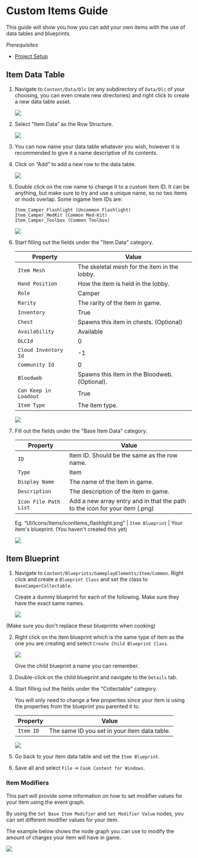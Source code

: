 # Custom Items Guide

This guide will show you how you can add your own items with the use of data tables and blueprints.

*Prerequisites*

- [Project Setup](../../../Development/UnrealEngine/ProjectSetup.md)

## Item Data Table

1. Navigate to `Content/Data/Dlc` (or any subdirectory of `Data/Dlc` of your choosing, you can even create new directories) and right click to create a new data table asset.

    ![](https://images-ext-2.discordapp.net/external/YOyREGb16pP1RPJEWkn6er6Iej5f2XuO0GJP1HNVca8/https/lh4.googleusercontent.com/_B7CS8FFJfQtOxosP5tmznH9hJA_Cid3aJe4AsG3EaYdQquEuQ0zGL-lh8gwV1jhGN67_ZyEkFpehUBK2txQppTffHD2_UTXbcIOpGJB4o2Yq-031XURKXwB4wqXgDg9vLDFhgE4)

2. Select "Item Data” as the Row Structure.

    ![](https://media.discordapp.net/attachments/917649484450775061/919373171168247888/unknown.png)

3. You can now name your data table whatever you wish, however it is recommended to give it a name descriptive of its contents.
4. Click on “Add” to add a new row to the data table.

    ![](https://media.discordapp.net/attachments/917649484450775061/919373767136907314/unknown.png)

5. Double click on the row name to change it to a custom item ID. It can be anything, but make sure to try and use a unique name, so no two items or mods overlap. Some ingame item IDs are:
    ```
    Item_Camper_Flashlight (Uncommon Flashlight)
    Item_Camper_MedKit (Common Med-Kit)
    Item_Camper_Toolbox (Common Toolbox)
    ```

    ![](https://media.discordapp.net/attachments/917649484450775061/919375028695470100/unknown.png)

6. Start filling out the fields under the "Item Data" category.

    | Property | Value
    | --- | ----------- |
    | `Item Mesh` | The skeletal mesh for the item in the lobby.
    | `Hand Position` | How the item is held in the lobby.
    | `Role` | Camper
    | `Rarity` | The rarity of the item in game.
    | `Inventory` | True
    | `Chest` | Spawns this item in chests. (Optional)
    | `Availability` | Available
    | `DLCId` | 0
    | `Cloud Inventory Id` | -1
    | `Community Id` | 0
    | `Bloodweb` | Spawns this item in the Bloodweb. (Optional).
    | `Can Keep in Loadout` | True
    | `Item Type` | The item type.

    ![](https://media.discordapp.net/attachments/917649484450775061/919449056453996564/unknown.png)

7. Fill out the fields under the "Base Item Data" category.

    | Property | Value
    | --- | ----------- |
    | `ID` | Item ID. Should be the same as the row name.
    | `Type` | Item
    | `Display Name` | The name of the item in game.
    | `Description` | The description of the item in game.
    | `Icon File Path List` | Add a new array entry and in that the path to the icon for your item (.png) 
    Eg. “UI/Icons/Items/iconItems_flashlight.png”
    | `Item Blueprint` | Your item's blueprint. (You haven't created this yet)

    ![](https://media.discordapp.net/attachments/917649484450775061/919450838366289970/unknown.png)

## Item Blueprint

1. Navigate to `Content/Blueprints/GameplayElements/Item/Common`. Right click and create a `Blueprint Class` and set the class to `BaseCamperCollectable`. 

    Create a dummy blueprint for each of the following. Make sure they have the exact same names.

    ![](https://media.discordapp.net/attachments/917649484450775061/919458822194593792/unknown.png)

(Make sure you don't replace these blueprints when cooking)

2. Right click on the item blueprint which is the same type of item as the one you are creating and select `Create Child Blueprint Class`.

    ![](https://media.discordapp.net/attachments/917649484450775061/919460281690767411/unknown.png)

    Give the child blueprint a name you can remember.

3. Double-click on the child blueprint and navigate to the `Details` tab.

4. Start filling out the fields under the "Collectable" category.

    You will only need to change a few properties since your item is using the properties from the blueprint you parented it to.

    | Property | Value
    | --- | ----------- |
    | `Item ID` | The same ID you set in your item data table.

    ![](https://media.discordapp.net/attachments/917649484450775061/919464030735847504/unknown.png)

5. Go back to your item data table and set the `Item Blueprint`.
6. Save all and select `File` → `Cook Content for Windows`.

### Item Modifiers
This part will provide some information on how to set modifier values for your item using the event graph.

By using the `Set Base Item Modifier` and `Set Modifier Value` nodes, you can set different modifier values for your item.

The example below shows the node graph you can use to modify the amount of charges your item will have in game.

![](https://media.discordapp.net/attachments/917649484450775061/919466835169148968/unknown.png)